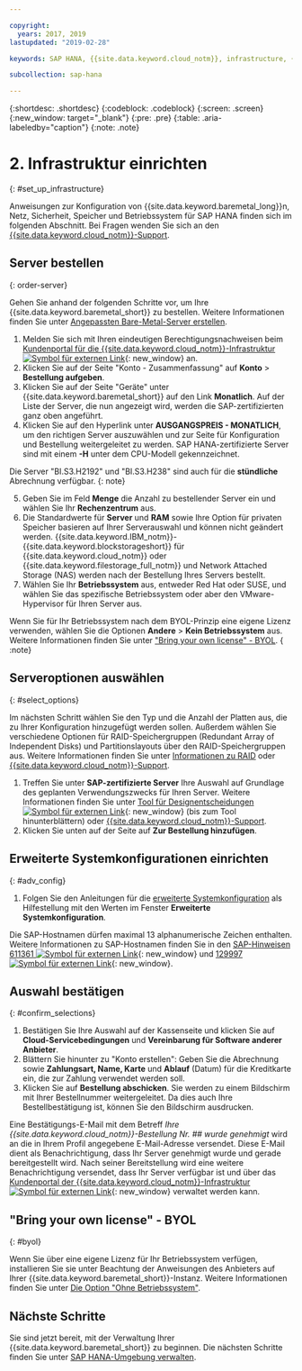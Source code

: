 ```yaml
---

copyright:
  years: 2017, 2019
lastupdated: "2019-02-28"

keywords: SAP HANA, {{site.data.keyword.cloud_notm}}, infrastructure, {{site.data.keyword.baremetal_short}}, SAP-certified infrastructure, deployment, BYOL,

subcollection: sap-hana

---
```


{:shortdesc: .shortdesc}
{:codeblock: .codeblock}
{:screen: .screen}
{:new_window: target="_blank"}
{:pre: .pre}
{:table: .aria-labeledby="caption"}
{:note: .note}

# 2. Infrastruktur einrichten
{: #set_up_infrastructure}

Anweisungen zur Konfiguration von {{site.data.keyword.baremetal_long}}n, Netz, Sicherheit, Speicher und Betriebssystem für SAP HANA finden sich im folgenden Abschnitt. Bei Fragen wenden Sie sich an den [{{site.data.keyword.cloud_notm}}-Support](/docs/get-support?topic=get-support-getting-customer-support#getting-customer-support).

## Server bestellen
{: order-server}

Gehen Sie anhand der folgenden Schritte vor, um Ihre {{site.data.keyword.baremetal_short}} zu bestellen. Weitere Informationen finden Sie unter [Angepassten Bare-Metal-Server erstellen](/docs/bare-metal?topic=bare-metal-ordering-baremetal-server#ordering-baremetal-server).

1. Melden Sie sich mit Ihren eindeutigen Berechtigungsnachweisen beim [Kundenportal für die {{site.data.keyword.cloud_notm}}-Infrastruktur ![Symbol für externen Link](../../icons/launch-glyph.svg "Symbol für externen Link")](https://control.softlayer.com){: new_window} an.
2. Klicken Sie auf der Seite "Konto - Zusammenfassung" auf **Konto** > **Bestellung aufgeben**.
3. Klicken Sie auf der Seite "Geräte" unter {{site.data.keyword.baremetal_short}} auf den Link **Monatlich**. Auf der Liste der Server, die nun angezeigt wird, werden die SAP-zertifizierten ganz oben angeführt.
4. Klicken Sie auf den Hyperlink unter **AUSGANGSPREIS - MONATLICH**, um den richtigen Server auszuwählen und zur Seite für Konfiguration und Bestellung weitergeleitet zu werden. SAP HANA-zertifizierte Server sind mit einem **-H** unter dem CPU-Modell gekennzeichnet.  

Die Server "BI.S3.H2192" und "BI.S3.H238" sind auch für die **stündliche** Abrechnung verfügbar.
{: note}

5. Geben Sie im Feld **Menge** die Anzahl zu bestellender Server ein und wählen Sie Ihr **Rechenzentrum** aus.
6. Die Standardwerte für **Server** und **RAM** sowie Ihre Option für privaten Speicher basieren auf Ihrer Serverauswahl und können nicht geändert werden. {{site.data.keyword.IBM_notm}}-{{site.data.keyword.blockstorageshort}} für {{site.data.keyword.cloud_notm}} oder {{site.data.keyword.filestorage_full_notm}} und Network Attached Storage (NAS) werden nach der Bestellung Ihres Servers bestellt.
7. Wählen Sie Ihr **Betriebssystem** aus, entweder Red Hat oder SUSE, und wählen Sie das spezifische Betriebssystem oder aber den VMware-Hypervisor für Ihren Server aus.

Wenn Sie für Ihr Betriebssystem nach dem BYOL-Prinzip eine eigene Lizenz verwenden, wählen Sie die Optionen **Andere** > **Kein Betriebssystem** aus. Weitere Informationen finden Sie unter ["Bring your own license" - BYOL](#byol).
{ :note}

## Serveroptionen auswählen
{: #select_options}

Im nächsten Schritt wählen Sie den Typ und die Anzahl der Platten aus, die zu Ihrer Konfiguration hinzugefügt werden sollen. Außerdem wählen Sie verschiedene Optionen für RAID-Speichergruppen (Redundant Array of Independent Disks) und Partitionslayouts über den RAID-Speichergruppen aus. Weitere Informationen finden Sie unter [Informationen zu RAID](/docs/bare-metal?topic=bare-metal-about-raid#about-raid) oder [{{site.data.keyword.cloud_notm}}-Support](/docs/get-support?topic=get-support-getting-customer-support#getting-customer-support).

1. Treffen Sie unter **SAP-zertifizierte Server** Ihre Auswahl auf Grundlage des geplanten Verwendungszwecks für Ihren Server. Weitere Informationen finden Sie unter [Tool für Designentscheidungen ![Symbol für externen Link](../../icons/launch-glyph.svg "Symbol für externen Link")](https://github.com/ibm-cloud-architecture/infrastructure-design-decision-tool){: new_window} (bis zum Tool hinunterblättern) oder [{{site.data.keyword.cloud_notm}}-Support](/docs/get-support?topic=get-support-getting-customer-support#getting-customer-support).
2. Klicken Sie unten auf der Seite auf **Zur Bestellung hinzufügen**.

## Erweiterte Systemkonfigurationen einrichten
{: #adv_config}

1. Folgen Sie den Anleitungen für die [erweiterte Systemkonfiguration](/docs/bare-metal?topic=bare-metal-ordering-baremetal-server#ordering-baremetal-server) als Hilfestellung mit den Werten im Fenster **Erweiterte Systemkonfiguration**.

Die SAP-Hostnamen dürfen maximal 13 alphanumerische Zeichen enthalten. Weitere Informationen zu SAP-Hostnamen finden Sie in den [SAP-Hinweisen 611361 ![Symbol für externen Link](../../icons/launch-glyph.svg "Symbol für externen Link")](https://launchpad.support.sap.com/#/611361){: new_window} und [129997 ![Symbol für externen Link](../../icons/launch-glyph.svg "Symbol für externen Link")](https://launchpad.support.sap.com/#/129997){: new_window}.

## Auswahl bestätigen
{: #confirm_selections}

1. Bestätigen Sie Ihre Auswahl auf der Kassenseite und klicken Sie auf **Cloud-Servicebedingungen** und **Vereinbarung für Software anderer Anbieter**.
2. Blättern Sie hinunter zu "Konto erstellen": Geben Sie die Abrechnung sowie **Zahlungsart, Name, Karte** und **Ablauf** (Datum) für die Kreditkarte ein, die zur Zahlung verwendet werden soll.
3. Klicken Sie auf **Bestellung abschicken**. Sie werden zu einem Bildschirm mit Ihrer Bestellnummer weitergeleitet. Da dies auch Ihre Bestellbestätigung ist, können Sie den Bildschirm ausdrucken.

Eine Bestätigungs-E-Mail mit dem Betreff _Ihre {{site.data.keyword.cloud_notm}}-Bestellung Nr. ## wurde genehmigt_ wird an die in Ihrem Profil angegebene E-Mail-Adresse versendet. Diese E-Mail dient als Benachrichtigung, dass Ihr Server genehmigt wurde und gerade bereitgestellt wird. Nach seiner Bereitstellung wird eine weitere Benachrichtigung versendet, dass Ihr Server verfügbar ist und über das [Kundenportal der {{site.data.keyword.cloud_notm}}-Infrastruktur ![Symbol für externen Link](../../icons/launch-glyph.svg "Symbol für externen Link")](https://control.softlayer.com){: new_window} verwaltet werden kann.

## "Bring your own license" - BYOL
{: #byol}

Wenn Sie über eine eigene Lizenz für Ihr Betriebssystem verfügen, installieren Sie sie unter Beachtung der Anweisungen des Anbieters auf Ihrer {{site.data.keyword.baremetal_short}}-Instanz. Weitere Informationen finden Sie unter [Die Option "Ohne Betriebssystem"](/docs/bare-metal?topic=bare-metal-how-to-install-an-operating-system-on-a-no-os-server-#bm-no-os).

## Nächste Schritte

Sie sind jetzt bereit, mit der Verwaltung Ihrer {{site.data.keyword.baremetal_short}} zu beginnen. Die nächsten Schritte finden Sie unter [SAP HANA-Umgebung verwalten](/docs/infrastructure/sap-hana?topic=sap-hana-manage_environment#manage_environment).
